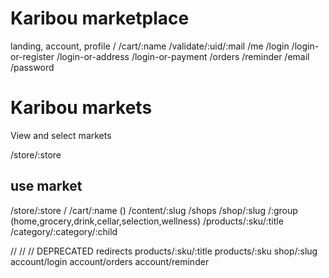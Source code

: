 #
# Karibou marketplace
landing, account, profile
/
/cart/:name
/validate/:uid/:mail
/me
  /login
  /login-or-register
  /login-or-address
  /login-or-payment
  /orders
  /reminder
  /email
  /password

#
# Karibou markets
View and select markets

/store/:store

##
## use market
/store/:store
            /
            /cart/:name ()
            /content/:slug
            /shops
            /shop/:slug
            /:group (home,grocery,drink,cellar,selection,wellness)
                  /products/:sku/:title
                  /category/:category/:child

//
//
// DEPRECATED redirects
products/:sku/:title
products/:sku
shop/:slug
account/login
account/orders
account/reminder
